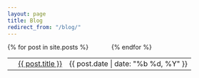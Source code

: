 ```yaml
---
layout: page
title: Blog
redirect_from: "/blog/"
---
```


<table class="table table-hover">
  <thead>
  </thead>
  <tbody>
  {% for post in site.posts %}
    <tr>
      <td></td>
      <td class="title"><a href="{{ post.url | prepend: site.baseurl }}">{{ post.title }}</a></td>
      <td class="light">{{ post.date | date: "%b %d, %Y" }} </td>
    </tr>
  {% endfor %}
  </tbody>
</table>
